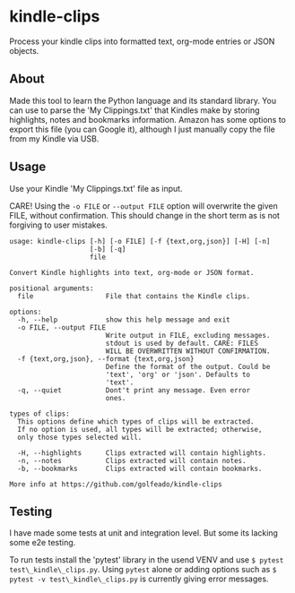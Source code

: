 # kindle-clips

Process your kindle clips into formatted text, org-mode entries or JSON objects.

## About

Made this tool to learn the Python language and its standard library. You can
use to parse the 'My Clippings.txt' that Kindles make by storing highlights,
notes and bookmarks information. Amazon has some options to export this file
(you can Google it), although I just manually copy the file from my Kindle via
USB.

## Usage

Use your Kindle 'My Clippings.txt' file as input.

CARE! Using the `-o FILE` or `--output FILE` option will overwrite the given
FILE, without confirmation. This should change in the short term as is not
forgiving to user mistakes.

```
usage: kindle-clips [-h] [-o FILE] [-f {text,org,json}] [-H] [-n]
                    [-b] [-q]
                    file

Convert Kindle highlights into text, org-mode or JSON format.

positional arguments:
  file                  File that contains the Kindle clips.

options:
  -h, --help            show this help message and exit
  -o FILE, --output FILE
                        Write output in FILE, excluding messages.
                        stdout is used by default. CARE: FILES
                        WILL BE OVERWRITTEN WITHOUT CONFIRMATION.
  -f {text,org,json}, --format {text,org,json}
                        Define the format of the output. Could be
                        'text', 'org' or 'json'. Defaults to
                        'text'.
  -q, --quiet           Dont't print any message. Even error
                        ones.

types of clips:
  This options define which types of clips will be extracted.
  If no option is used, all types will be extracted; otherwise,
  only those types selected will.

  -H, --highlights      Clips extracted will contain highlights.
  -n, --notes           Clips extracted will contain notes.
  -b, --bookmarks       Clips extracted will contain bookmarks.

More info at https://github.com/golfeado/kindle-clips
```

## Testing

I have made some tests at unit and integration level. But some its lacking some
e2e testing.

To run tests install the 'pytest' library in the usend VENV and use `$ pytest
test\_kindle\_clips.py`. Using `pytest` alone or adding options such as `$
pytest -v test\_kindle\_clips.py` is currently giving error messages.
